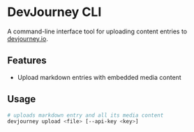 # DevJourney CLI

A command-line interface tool for uploading content entries to [devjourney.io](https://devjourney.io). 

## Features

- Upload markdown entries with embedded media content

## Usage

```bash
# uploads markdown entry and all its media content
devjourney upload <file> [--api-key <key>]
```